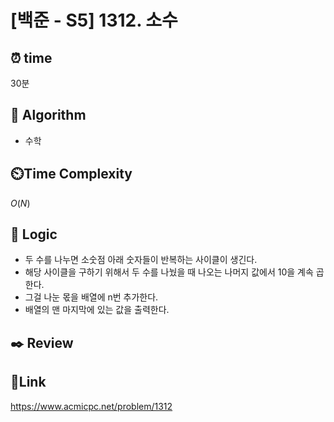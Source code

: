 # [백준 - S5] 1312. 소수

## ⏰ **time**

30분

## :pushpin: **Algorithm**

- 수학

## ⏲️**Time Complexity**

$O(N)$

## :round_pushpin: **Logic**

- 두 수를 나누면 소숫점 아래 숫자들이 반복하는 사이클이 생긴다.
- 해당 사이클을 구하기 위해서 두 수를 나눴을 때 나오는 나머지 값에서 10을 계속 곱한다.
- 그걸 나눈 몫을 배열에 n번 추가한다.
- 배열의 맨 마지막에 있는 값을 출력한다.

## :black_nib: **Review**


## 📡**Link**

https://www.acmicpc.net/problem/1312